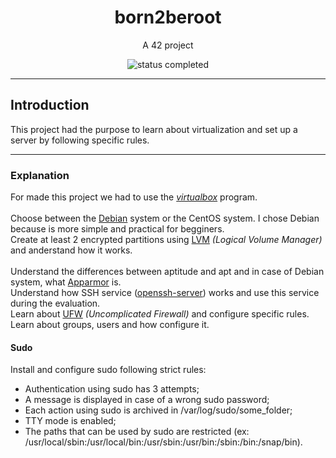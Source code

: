 <h1 align="center"> born2beroot </h1>

<p align="center"> A 42 project </p>

<p align="center">
  <img alt="status completed" src="https://img.shields.io/badge/STATUS-COMPLETED-green">
</p>

---

## Introduction

This project had the purpose to learn about virtualization and set up a server by following specific rules.

---

### Explanation

For made this project we had to use the [_virtualbox_](https://www.virtualbox.org/) program. <br>
<br>
Choose between the [Debian](https://www.debian.org/index.pt.html) system or the CentOS system. I chose Debian because is more simple and practical for begginers. <br>
Create at least 2 encrypted partitions using [LVM](https://wiki.debian.org/LVM) _(Logical Volume Manager)_ and anderstand how it works. <br>
<br>
Understand the differences between aptitude and apt and in case of Debian system, what [Apparmor](https://apparmor.net/) is. <br>
Understand how SSH service ([openssh-server](https://www.openssh.com/)) works and use this service during the evaluation. <br>
Learn about [UFW](https://wiki.debian.org/Uncomplicated%20Firewall%20%28ufw%29) _(Uncomplicated Firewall)_ and configure specific rules. <br>
Learn about groups, users and how configure it. <br>

#### Sudo
Install and configure sudo following strict rules: <br>
- Authentication using sudo has 3 attempts; <br>
- A message is displayed in case of a wrong sudo password; <br>
- Each action using sudo is archived in /var/log/sudo/some_folder; <br>
- TTY mode is enabled; <br>
- The paths that can be used by sudo are restricted (ex: /usr/local/sbin:/usr/local/bin:/usr/sbin:/usr/bin:/sbin:/bin:/snap/bin). <br>
<br>
